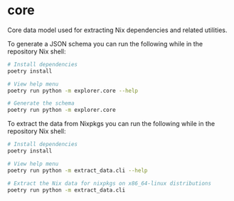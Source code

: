 # core

Core data model used for extracting Nix dependencies and related utilities.

To generate a JSON schema you can run the following while in the repository Nix shell:

```bash
# Install dependencies
poetry install

# View help menu
poetry run python -m explorer.core --help

# Generate the schema
poetry run python -m explorer.core
```

To extract the data from Nixpkgs you can run the following while in the repository Nix shell:

```bash
# Install dependencies
poetry install

# View help menu
poetry run python -m extract_data.cli --help

# Extract the Nix data for nixpkgs on x86_64-linux distributions
poetry run python -m extract_data.cli
```
